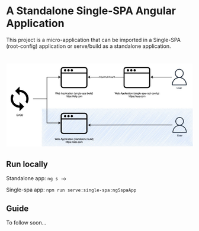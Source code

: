 # A Standalone Single-SPA Angular Application

This project is a micro-application that can be imported in a Single-SPA (root-config) application or serve/build as a standalone application.

# ![Single-SPA Angular](standalone_build_Diagram.jpg)

## Run locally

Standalone app: `ng s -o`

Single-spa app: `npm run serve:single-spa:ngSspaApp`

## Guide

To follow soon...


